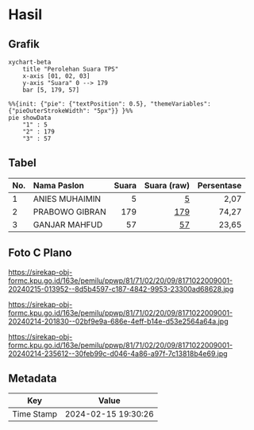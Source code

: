 # Hasil

## Grafik

```mermaid
xychart-beta
    title "Perolehan Suara TPS"
    x-axis [01, 02, 03]
    y-axis "Suara" 0 --> 179
    bar [5, 179, 57]
```

```mermaid
%%{init: {"pie": {"textPosition": 0.5}, "themeVariables": {"pieOuterStrokeWidth": "5px"}} }%%
pie showData
    "1" : 5
    "2" : 179
    "3" : 57
```

## Tabel

| No. | Nama Paslon    | Suara | Suara (raw) | Persentase |
|:--- |:-------------- | -----:| -----------:| ----------:|
| 1   | ANIES MUHAIMIN | 5     | [5][p-1]    | 2,07       |
| 2   | PRABOWO GIBRAN | 179   | [179][p-2]  | 74,27      |
| 3   | GANJAR MAHFUD  | 57    | [57][p-3]   | 23,65      |


[p-1]: https://github.com/gigit-pemilu/pemilu-2024-81-maluku/blob/main/pilpres/hitung-suara/sub/81-maluku/sub/71-kota-ambon/sub/02-sirimau/sub/2009-soya/sub/001-tps/sub/paslon-1.txt
[p-2]: https://github.com/gigit-pemilu/pemilu-2024-81-maluku/blob/main/pilpres/hitung-suara/sub/81-maluku/sub/71-kota-ambon/sub/02-sirimau/sub/2009-soya/sub/001-tps/sub/paslon-2.txt
[p-3]: https://github.com/gigit-pemilu/pemilu-2024-81-maluku/blob/main/pilpres/hitung-suara/sub/81-maluku/sub/71-kota-ambon/sub/02-sirimau/sub/2009-soya/sub/001-tps/sub/paslon-3.txt

## Foto C Plano

https://sirekap-obj-formc.kpu.go.id/163e/pemilu/ppwp/81/71/02/20/09/8171022009001-20240215-013952--8d5b4597-c187-4842-9953-23300ad68628.jpg

https://sirekap-obj-formc.kpu.go.id/163e/pemilu/ppwp/81/71/02/20/09/8171022009001-20240214-201830--02bf9e9a-686e-4eff-b14e-d53e2564a64a.jpg

https://sirekap-obj-formc.kpu.go.id/163e/pemilu/ppwp/81/71/02/20/09/8171022009001-20240214-235612--30feb99c-d046-4a86-a97f-7c13818b4e69.jpg


## Metadata

| Key        | Value               |
| ---------- | ------------------- |
| Time Stamp | 2024-02-15 19:30:26 |



